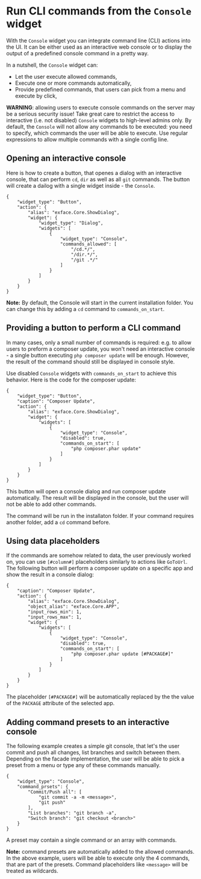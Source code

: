 # Run CLI commands from the `Console` widget

With the `Console` widget you can integrate command line (CLI) actions into the UI. It can be either used as an interactive web console or to display the output of a predefined console command in a pretty way.

In a nutshell, the `Console` widget can:

- Let the user execute allowed commands,
- Execute one or more commands automatically,
- Provide predefined commands, that users can pick from a menu and execute by click,

**WARNING**: allowing users to execute console commands on the server may be a serious security issue! Take great care to restrict the access to interactive (i.e. not disabled) `Console` widgets to high-level admins only. By default, the `Console` will not allow any commands to be executed: you need to specify, which commands the user will be able to execute. Use regular expressions to allow multiple commands with a single config line.

## Opening an interactive console

Here is how to create a button, that openes a dialog with an interactive console, that can perform `cd`, `dir` as well as all `git` commands. The button will create a dailog with a single widget inside - the `Console`.

```
{
	"widget_type": "Button",
	"action": {
		"alias": "exface.Core.ShowDialog",
		"widget": {
			"widget_type": "Dialog",
			"widgets": [
				{
					"widget_type": "Console",
					"commands_allowed": [
						"/cd.*/",
						"/dir.*/",
						"/git .*/"
					]
				}
			]
		}
	}
}

```

**Note:** By default, the Console will start in the current installation folder. You can change this by adding a `cd` command to `commands_on_start`.

## Providing a button to perform a CLI command

In many cases, only a small number of commands is required: e.g. to allow users to preform a composer update, you won't need an interactive console - a single button executing `php composer update` will be enough. However, the result of the command should still be displayed in console style.

Use disabled `Console` widgets with `commands_on_start` to achieve this behavior. Here is the code for the composer update:

```
{
	"widget_type": "Button",
	"caption": "Composer Update",
	"action": {
		"alias": "exface.Core.ShowDialog",
		"widget": {
			"widgets": [
				{
					"widget_type": "Console",
					"disabled": true,
					"commands_on_start": [
						"php composer.phar update"
					]
				}
			]
		}
	}
}

```

This button will open a console dialog and run composer update automatically. The result will be displayed in the console, but the user will not be able to add other commands.

The command will be run in the installaton folder. If your command requires another folder, add a `cd` command before.

## Using data placeholders

If the commands are somehow related to data, the user previously worked on, you can use `[#column#]` placeholders similarly to actions like `GoToUrl`. The following button will perform a composer update on a specific app and show the result in a console dialog:

```
{
	"caption": "Composer Update",
	"action": {
		"alias": "exface.Core.ShowDialog",
		"object_alias": "exface.Core.APP",
		"input_rows_min": 1,
		"input_rows_max": 1,
		"widget": {
			"widgets": [
				{
					"widget_type": "Console",
					"disabled": true,
					"commands_on_start": [
						"php composer.phar update [#PACKAGE#]"
					]
				}
			]
		}
	}
}

```

The placeholder `[#PACKAGE#]` will be automatically replaced by the the value of the `PACKAGE` attribute of the selected app.

## Adding command presets to an interactive console

The following example creates a simple git console, that let's the user commit and push all changes, list branches and switch between them. Depending on the facade implementation, the user will be able to pick a preset from a menu or type any of these commands manually.

```
{
	"widget_type": "Console",
	"command_prsets": {
		"Commit/Push all": [
			"git commit -a -m <message>",
			"git push"
		],
		"List branches": "git branch -a",
		"Switch branch": "git checkout <branch>"
	}
}

```

A preset may contain a single command or an array with commands.

**Note:** command presets are automatically added to the allowed commands. In the above example, users will be able to execute only the 4 commands, that are part of the presets. Command placeholders like `<message>` will be treated as wildcards.